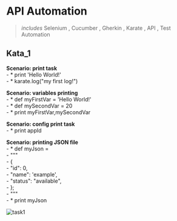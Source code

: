 # API Automation
>*includes* Selenium , Cucumber , Gherkin , Karate , API , Test Automation
  ## Kata_1
   **Scenario: print task**</br>
    - * print 'Hello World!'</br>
    - * karate.log("my first log!")</br>

  **Scenario: variables printing**</br>
    - * def myFirstVar = 'Hello World!'</br>
    - * def mySecondVar = 20</br>
    - * print myFirstVar,mySecondVar</br>

  **Scenario: config print task**</br>
    - * print appId</br>


  **Scenario: printing JSON file**</br>
    - * def myJson =</br>
    -  """</br>
    -      {</br>
    -      "id": 0,</br>
    -      "name": 'example',</br>
    -      "status": "available",</br>
    -  };</br>
    -  """</br>
    - * print myJson </br>
  
  
  
![task1](https://user-images.githubusercontent.com/88919177/145682652-15206dcb-bfa7-4eda-9e19-bc73c78a13ed.gif)

